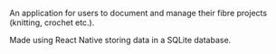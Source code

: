 An application for users to document and manage their fibre projects (knitting, crochet etc.).

Made using React Native storing data in a SQLite database.
